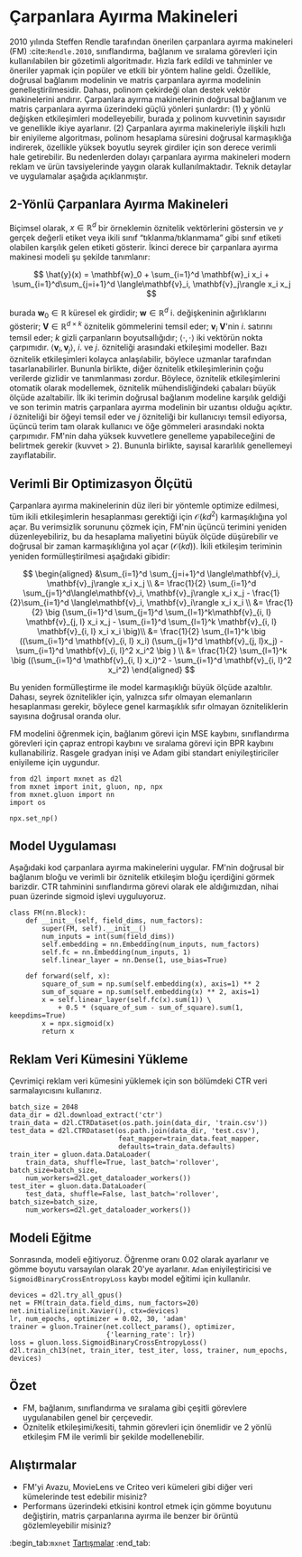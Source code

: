 # Çarpanlara Ayırma Makineleri

2010 yılında Steffen Rendle tarafından önerilen çarpanlara ayırma makineleri (FM) :cite:`Rendle.2010`, sınıflandırma, bağlanım ve sıralama görevleri için kullanılabilen bir gözetimli algoritmadır. Hızla fark edildi ve tahminler ve öneriler yapmak için popüler ve etkili bir yöntem haline geldi. Özellikle, doğrusal bağlanım modelinin ve matris çarpanlara ayırma modelinin genelleştirilmesidir. Dahası, polinom çekirdeği olan destek vektör makinelerini andırır. Çarpanlara ayırma makinelerinin doğrusal bağlanım ve matris çarpanlara ayırma üzerindeki güçlü yönleri şunlardır: (1) $\chi$ yönlü değişken etkileşimleri modelleyebilir, burada $\chi$ polinom kuvvetinin sayısıdır ve genellikle ikiye ayarlanır. (2) Çarpanlara ayırma makineleriyle ilişkili hızlı bir eniyileme algoritması, polinom hesaplama süresini doğrusal karmaşıklığa indirerek, özellikle yüksek boyutlu seyrek girdiler için son derece verimli hale getirebilir. Bu nedenlerden dolayı çarpanlara ayırma makineleri modern reklam ve ürün tavsiyelerinde yaygın olarak kullanılmaktadır. Teknik detaylar ve uygulamalar aşağıda açıklanmıştır. 

## 2-Yönlü Çarpanlara Ayırma Makineleri

Biçimsel olarak, $x \in \mathbb{R}^d$ bir örneklemin öznitelik vektörlerini göstersin ve $y$ gerçek değerli etiket veya ikili sınıf “tıklanma/tıklanmama” gibi sınıf etiketi olabilen karşılık gelen etiketi gösterir. İkinci derece bir çarpanlara ayırma makinesi modeli şu şekilde tanımlanır: 

$$
\hat{y}(x) = \mathbf{w}_0 + \sum_{i=1}^d \mathbf{w}_i x_i + \sum_{i=1}^d\sum_{j=i+1}^d \langle\mathbf{v}_i, \mathbf{v}_j\rangle x_i x_j
$$

burada $\mathbf{w}_0 \in \mathbb{R}$ küresel ek girdidir; $\mathbf{w} \in \mathbb{R}^d$ i. değişkeninin ağırlıklarını gösterir; $\mathbf{V} \in \mathbb{R}^{d\times k}$ öznitelik gömmelerini temsil eder; $\mathbf{v}_i$ $\mathbf{V}$'nin $i.$ satırını temsil eder; $k$ gizli çarpanların boyutsallığıdır; $\langle\cdot, \cdot \rangle$ iki vektörün nokta çarpımıdır. $\langle \mathbf{v}_i, \mathbf{v}_j \rangle$, $i.$ ve $j.$ özniteliği arasındaki etkileşimi modeller. Bazı öznitelik etkileşimleri kolayca anlaşılabilir, böylece uzmanlar tarafından tasarlanabilirler. Bununla birlikte, diğer öznitelik etkileşimlerinin çoğu verilerde gizlidir ve tanımlanması zordur. Böylece, öznitelik etkileşimlerini otomatik olarak modellemek, öznitelik mühendisliğindeki çabaları büyük ölçüde azaltabilir. İlk iki terimin doğrusal bağlanım modeline karşılık geldiği ve son terimin matris çarpanlara ayırma modelinin bir uzantısı olduğu açıktır. $i$ özniteliği bir öğeyi temsil eder ve $j$ özniteliği bir kullanıcıyı temsil ediyorsa, üçüncü terim tam olarak kullanıcı ve öğe gömmeleri arasındaki nokta çarpımıdır. FM'nin daha yüksek kuvvetlere genelleme yapabileceğini de belirtmek gerekir (kuvvet > 2). Bununla birlikte, sayısal kararlılık genellemeyi zayıflatabilir. 

## Verimli Bir Optimizasyon Ölçütü

Çarpanlara ayırma makinelerinin düz ileri bir yöntemle optimize edilmesi, tüm ikili etkileşimlerin hesaplanması gerektiği için $\mathcal{O}(kd^2)$ karmaşıklığına yol açar. Bu verimsizlik sorununu çözmek için, FM'nin üçüncü terimini yeniden düzenleyebiliriz, bu da hesaplama maliyetini büyük ölçüde düşürebilir ve doğrusal bir zaman karmaşıklığına yol açar ($\mathcal{O}(kd)$). İkili etkileşim teriminin yeniden formülleştirilmesi aşağıdaki gibidir: 

$$
\begin{aligned}
&\sum_{i=1}^d \sum_{j=i+1}^d \langle\mathbf{v}_i, \mathbf{v}_j\rangle x_i x_j \\
 &= \frac{1}{2} \sum_{i=1}^d \sum_{j=1}^d\langle\mathbf{v}_i, \mathbf{v}_j\rangle x_i x_j - \frac{1}{2}\sum_{i=1}^d \langle\mathbf{v}_i, \mathbf{v}_i\rangle x_i x_i \\
 &= \frac{1}{2} \big (\sum_{i=1}^d \sum_{j=1}^d \sum_{l=1}^k\mathbf{v}_{i, l} \mathbf{v}_{j, l} x_i x_j - \sum_{i=1}^d \sum_{l=1}^k \mathbf{v}_{i, l} \mathbf{v}_{i, l} x_i x_i \big)\\
 &=  \frac{1}{2} \sum_{l=1}^k \big ((\sum_{i=1}^d \mathbf{v}_{i, l} x_i) (\sum_{j=1}^d \mathbf{v}_{j, l}x_j) - \sum_{i=1}^d \mathbf{v}_{i, l}^2 x_i^2 \big ) \\
 &= \frac{1}{2} \sum_{l=1}^k \big ((\sum_{i=1}^d \mathbf{v}_{i, l} x_i)^2 - \sum_{i=1}^d \mathbf{v}_{i, l}^2 x_i^2)
 \end{aligned}
$$

Bu yeniden formülleştirme ile model karmaşıklığı büyük ölçüde azaltılır. Dahası, seyrek öznitelikler için, yalnızca sıfır olmayan elemanların hesaplanması gerekir, böylece genel karmaşıklık sıfır olmayan özniteliklerin sayısına doğrusal oranda olur. 

FM modelini öğrenmek için, bağlanım görevi için MSE kaybını, sınıflandırma görevleri için çapraz entropi kaybını ve sıralama görevi için BPR kaybını kullanabiliriz. Rasgele gradyan inişi ve Adam gibi standart eniyileştiriciler eniyileme için uygundur.

```{.python .input  n=2}
from d2l import mxnet as d2l
from mxnet import init, gluon, np, npx
from mxnet.gluon import nn
import os

npx.set_np()
```

## Model Uygulaması 
Aşağıdaki kod çarpanlara ayırma makinelerini uygular. FM'nin doğrusal bir bağlanım bloğu ve verimli bir öznitelik etkileşim bloğu içerdiğini görmek barizdir. CTR tahminini sınıflandırma görevi olarak ele aldığımızdan, nihai puan üzerinde sigmoid işlevi uyguluyoruz.

```{.python .input  n=2}
class FM(nn.Block):
    def __init__(self, field_dims, num_factors):
        super(FM, self).__init__()
        num_inputs = int(sum(field_dims))
        self.embedding = nn.Embedding(num_inputs, num_factors)
        self.fc = nn.Embedding(num_inputs, 1)
        self.linear_layer = nn.Dense(1, use_bias=True)

    def forward(self, x):
        square_of_sum = np.sum(self.embedding(x), axis=1) ** 2
        sum_of_square = np.sum(self.embedding(x) ** 2, axis=1)
        x = self.linear_layer(self.fc(x).sum(1)) \
            + 0.5 * (square_of_sum - sum_of_square).sum(1, keepdims=True)
        x = npx.sigmoid(x)
        return x
```

## Reklam Veri Kümesini Yükleme 
Çevrimiçi reklam veri kümesini yüklemek için son bölümdeki CTR veri sarmalayıcısını kullanırız.

```{.python .input  n=3}
batch_size = 2048
data_dir = d2l.download_extract('ctr')
train_data = d2l.CTRDataset(os.path.join(data_dir, 'train.csv'))
test_data = d2l.CTRDataset(os.path.join(data_dir, 'test.csv'),
                           feat_mapper=train_data.feat_mapper,
                           defaults=train_data.defaults)
train_iter = gluon.data.DataLoader(
    train_data, shuffle=True, last_batch='rollover', batch_size=batch_size,
    num_workers=d2l.get_dataloader_workers())
test_iter = gluon.data.DataLoader(
    test_data, shuffle=False, last_batch='rollover', batch_size=batch_size,
    num_workers=d2l.get_dataloader_workers())
```

## Modeli Eğitme
Sonrasında, modeli eğitiyoruz. Öğrenme oranı 0.02 olarak ayarlanır ve gömme boyutu varsayılan olarak 20'ye ayarlanır. `Adam` eniyileştiricisi ve `SigmoidBinaryCrossEntropyLoss` kaybı model eğitimi için kullanılır.

```{.python .input  n=5}
devices = d2l.try_all_gpus()
net = FM(train_data.field_dims, num_factors=20)
net.initialize(init.Xavier(), ctx=devices)
lr, num_epochs, optimizer = 0.02, 30, 'adam'
trainer = gluon.Trainer(net.collect_params(), optimizer,
                        {'learning_rate': lr})
loss = gluon.loss.SigmoidBinaryCrossEntropyLoss()
d2l.train_ch13(net, train_iter, test_iter, loss, trainer, num_epochs, devices)
```

## Özet

* FM, bağlanım, sınıflandırma ve sıralama gibi çeşitli görevlere uygulanabilen genel bir çerçevedir.
* Öznitelik etkileşimi/kesiti, tahmin görevleri için önemlidir ve 2 yönlü etkileşim FM ile verimli bir şekilde modellenebilir.

## Alıştırmalar

* FM'yi Avazu, MovieLens ve Criteo veri kümeleri gibi diğer veri kümelerinde test edebilir misiniz?
* Performans üzerindeki etkisini kontrol etmek için gömme boyutunu değiştirin, matris çarpanlarına ayırma ile benzer bir örüntü gözlemleyebilir misiniz?

:begin_tab:`mxnet`
[Tartışmalar](https://discuss.d2l.ai/t/406)
:end_tab:
